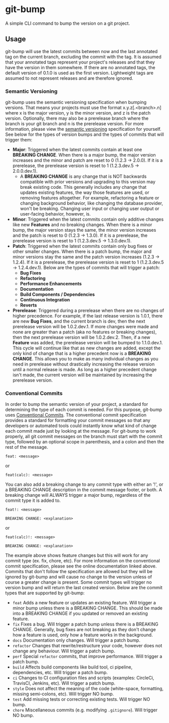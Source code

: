 # git-bump
A simple CLI command to bump the version on a git project.

## Usage
git-bump will use the latest commits between now and the last annotated tag on the 
current branch, excluding the commit with the tag. It is assumed that your annotated
tags represent your project's releases and that they have the version in them
somewhere. If there are no annotated tags, the default version of 0.1.0 is used as 
the first version. Lightweight tags are assumed to not represent releases and are 
therefore ignored.

### Semantic Versioning
git-bump uses the semantic versioning specification when bumping versions. That means
your projects must use the format x.y.z[.\<branch>.n] where x is the major version,
y is the minor version, and z is the patch version. Optionally, there may also be a
prerelease branch where the branch is your git branch and n is the prerelease version.
For more information, please view the [semantic versioning](https://semver.org) 
specification for yourself. See below for the types of version bumps and the types of 
commits that will trigger them:
- **Major**: Triggered when the latest commits contain at least one **BREAKING CHANGE**. When there is a major bump, the major version increases and the minor and patch are reset to 0 (1.2.3 -> 2.0.0). If it is a prerelease, the prerelease version is reset to 1 (1.2.3.dev.5 -> 2.0.0.dev.1). 
  - A **BREAKING CHANGE** is any change that is NOT backwards compatible with prior versions and upgrading to this version may break existing code. This generally includes any change that updates existing features, the way those features are used, or removing features altogether. For example, refactoring a feature or changing background behavior, like changing the database provider, won't be breaking. Changing user input or changing user output or user-facing behavior, however, is.
- **Minor**: Triggered when the latest commits contain only additive changes like new **Features** and no breaking changes. When there is a minor bump, the major version stays the same, the minor version increases and the patch is reset to 0 (1.2.3 -> 1.3.0). If it is a prerelease, the prerelease version is reset to 1 (1.2.3.dev.5 -> 1.3.0.dev.1).
- **Patch**: Triggered when the latest commits contain only bug fixes or other smaller changes. When there is a patch bump, the major and minor versions stay the same and the patch version increases (1.2.3 -> 1.2.4). If it is a prerelease, the prerelease version is reset to 1 (1.2.3.dev.5 -> 1.2.4.dev.1). Below are the types of commits that will trigger a patch:
  - **Bug Fixes**
  - **Refactoring**
  - **Performance Enhancements**
  - **Documentation**
  - **Build Components / Dependencies**
  - **Continuous Integration**
  - **Reverts**
- **Prerelease**: Triggered during a prerelease when there are no changes of higher precedence. For example, if the last release version is 1.0.1, there are new **Bug Fixes**, and the current branch is dev, then the next prerelease version will be 1.0.2.dev.1. If more changes were made and none are greater than a patch (aka no features or breaking changes), then the next prerelease version will be 1.0.2.dev.2. Then, if a new **Feature** was added, the prerelease version will be bumped to 1.1.0.dev.1. This cycle will continue like that as new changes are added, except the only kind of change that is a higher precedent now is a **BREAKING CHANGE**. This allows you to make as many individual changes as you need in prerelease without drastically increasing the release version until a normal release is made. As long as a higher precedent change isn't made, the current version will be maintained by increasing the prerelease version.

### Conventional Commits
In order to bump the semantic version of your project, a standard for determining the 
type of each commit is needed. For this purpose, git-bump uses 
[Conventional Commits](https://www.conventionalcommits.org/en/v1.0.0/#specification). 
The conventional commit specification provides a standard for formatting your commit 
messages so that any developers or automated tools could instantly know what kind of 
change each commit made just by looking at the message. For git-bump to work properly,
all git commit messages on the branch must start with the commit type, followed by an
optional scope in parenthesis, and a colon and then the rest of the message.
```
feat: <message>
```
or
```
feat(calc): <message>
```
You can also add a breaking change to any commit type with either an '!', or a 
BREAKING CHANGE description in the commit message footer, or both. A breaking change 
will ALWAYS trigger a major bump, regardless of the commit type it is added to.
```
feat!: <message>

BREAKING CHANGE: <explanation>
```
or
```
feat(calc)!: <message>

BREAKING CHANGE: <explanation>
```
The example above shows feature changes but this will work for any commit type 
(ex. fix, chore, etc). For more information on the conventional commit specification,
please see the online documentation linked above. Commits that don't follow
the specification are allowed but they will be ignored by git-bump and will cause 
no change to the version unless of course a greater change is present. Some commit types
will trigger no version bump and will return the last created version. Below are 
the commit types that are supported by git-bump:
- `feat` Adds a new feature or updates an existing feature. Will trigger a minor bump unless there is a BREAKING CHANGE. This should be made into a BREAKING CHANGE if you updated or removed an existing feature.
- `fix` Fixes a bug. Will trigger a patch bump unless there is a BREAKING CHANGE. Generally, bug fixes are not breaking as they don't change how a feature is used, only how a feature works in the background.
- `docs` Documentation only changes. Will trigger a patch bump.
- `refactor` Changes that rewrite/restructure your code, however does not change any behaviour. Will trigger a patch bump.
- `perf` Special `refactor` commits, that improve performance. Will trigger a patch bump.
- `build` Affects build components like build tool, ci pipeline, dependencies, etc. Will trigger a patch bump.
- `ci` Changes to CI configuration files and scripts (examples: CircleCi, TravisCI, Jenkins, etc). Will trigger a patch bump.
- `style` Does not affect the meaning of the code (white-space, formatting, missing semi-colons, etc). Will trigger NO bump.
- `test` Add missing tests or correcting existing tests. Will trigger NO bump.
- `chore` Miscellaneous commits (e.g. modifying `.gitignore`). Will trigger NO bump.
